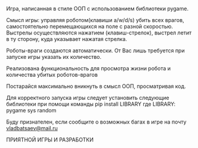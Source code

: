 Игра, написанная в стиле ООП с использованием библиотеки pygame.

Смысл игры: управляя роботом(клавиши a/w/d/s) убить всех врагов,
самостоятельно перемещающихся на поле с разной скоростью. 
Выстрелы осуществляются нажатием (клавиш-стрелок), выстрел
летит в ту сторону, куда указывает нажатая стрелка.

Роботы-враги создаются автоматически. От Вас лишь требуется при
запуске игры указать их количество.

Реализована функциональность для просмотра жизни робота и количества
убитых роботов-врагов

Постарайся максимально вникнуть в смысл ООП, просматривая код.

Для корректного запуска игры следует установить следующие библиотеки
при помощи команды 
pip install LIBRARY
где LIBRARY:
pygame
sys
random

Буду признателен, если сообщите о возможных багах в игре на почту
vladbatsaev@mail.ru

ПРИЯТНОЙ ИГРЫ И РАЗРАБОТКИ